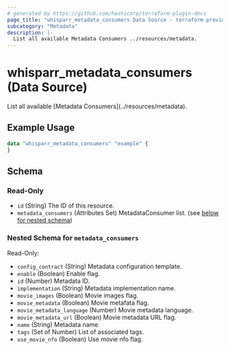 ```yaml
---
# generated by https://github.com/hashicorp/terraform-plugin-docs
page_title: "whisparr_metadata_consumers Data Source - terraform-provider-whisparr"
subcategory: "Metadata"
description: |-
  List all available Metadata Consumers ../resources/metadata.
---
```


# whisparr_metadata_consumers (Data Source)

<!-- subcategory:Metadata -->List all available [Metadata Consumers](../resources/metadata).

## Example Usage

```terraform
data "whisparr_metadata_consumers" "example" {
}
```

<!-- schema generated by tfplugindocs -->
## Schema

### Read-Only

- `id` (String) The ID of this resource.
- `metadata_consumers` (Attributes Set) MetadataConsumer list. (see [below for nested schema](#nestedatt--metadata_consumers))

<a id="nestedatt--metadata_consumers"></a>
### Nested Schema for `metadata_consumers`

Read-Only:

- `config_contract` (String) Metadata configuration template.
- `enable` (Boolean) Enable flag.
- `id` (Number) Metadata ID.
- `implementation` (String) Metadata implementation name.
- `movie_images` (Boolean) Movie images flag.
- `movie_metadata` (Boolean) Movie metafata flag.
- `movie_metadata_language` (Number) Movie metadata language.
- `movie_metadata_url` (Boolean) Movie metadata URL flag.
- `name` (String) Metadata name.
- `tags` (Set of Number) List of associated tags.
- `use_movie_nfo` (Boolean) Use movie nfo flag.



